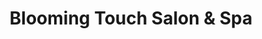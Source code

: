 ---
title: "Blooming Touch Salon & Spa"
url: /las-pinas/blooming-touch-salon-and-spa/
shop: hairdresser
---